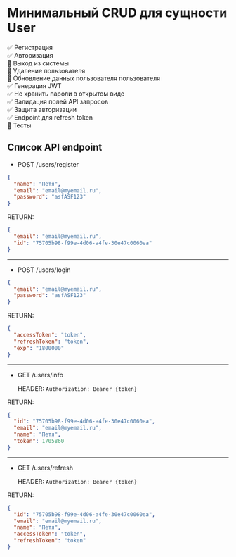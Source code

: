 # Минимальный CRUD для сущности User

:white_check_mark: Регистрация    
:white_check_mark: Авторизация    
:black_square_button: Выход из системы    
:black_square_button: Удаление пользователя    
:black_square_button: Обновление данных пользователя пользователя    
:white_check_mark: Генерация JWT    
:white_check_mark: Не хранить пароли в открытом виде    
:white_check_mark: Валидация полей API запросов    
:white_check_mark: Защита авторизации    
:white_check_mark: Endpoint для refresh token    
:black_square_button: Тесты

## Список API endpoint

- POST /users/register

```json
{
  "name": "Петя",
  "email": "email@myemail.ru",
  "password": "asfASF123"
}
```

RETURN:

```json
{
  "email": "email@myemail.ru",
  "id": "75705b98-f99e-4d06-a4fe-30e47c0060ea"
}
```

---

- POST /users/login

```json
{
  "email": "email@myemail.ru",
  "password": "asfASF123"
}
```

RETURN:

```json
{
  "accessToken": "token",
  "refreshToken": "token",
  "exp": "1800000"
}
```

---

- GET /users/info

  HEADER: ```Authorization: Bearer {token}```

RETURN:

```json
{
  "id": "75705b98-f99e-4d06-a4fe-30e47c0060ea",
  "email": "email@myemail.ru",
  "name": "Петя",
  "token": 1705860
}
```

---

- GET /users/refresh

  HEADER: ```Authorization: Bearer {token}```

RETURN:

```json
{
  "id": "75705b98-f99e-4d06-a4fe-30e47c0060ea",
  "email": "email@myemail.ru",
  "name": "Петя",
  "accessToken": "token",
  "refreshToken": "token"
}
```